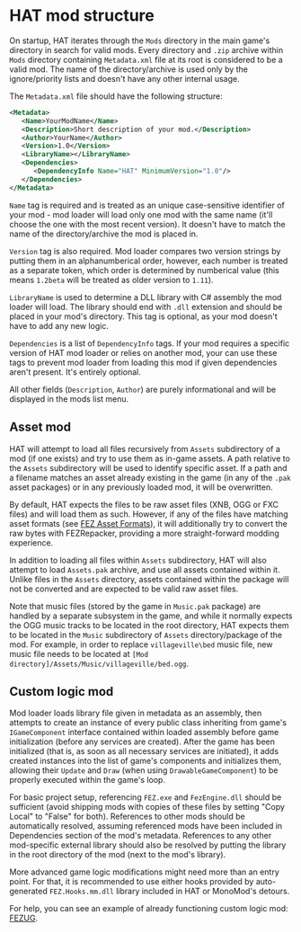 # HAT mod structure

On startup, HAT iterates through the `Mods` directory in the main game's directory in search for valid mods. Every directory and `.zip` archive within `Mods` directory containing `Metadata.xml` file at its root is considered to be a valid mod. The name of the directory/archive is used only by the ignore/priority lists and doesn't have any other internal usage.

The `Metadata.xml` file should have the following structure:

```xml
<Metadata>
   <Name>YourModName</Name>
   <Description>Short description of your mod.</Description>
   <Author>YourName</Author>
   <Version>1.0</Version>
   <LibraryName></LibraryName>
   <Dependencies>
      <DependencyInfo Name="HAT" MinimumVersion="1.0"/>
   </Dependencies>
</Metadata>
```

`Name` tag is required and is treated as an unique case-sensitive identifier of your mod - mod loader will load only one mod with the same name (it'll choose the one with the most recent version). It doesn't have to match the name of the directory/archive the mod is placed in.

`Version` tag is also required. Mod loader compares two version strings by putting them in an alphanumberical order, however, each number is treated as a separate token, which order is determined by numberical value (this means `1.2beta` will be treated as older version to `1.11`).

`LibraryName` is used to determine a DLL library with C# assembly the mod loader will load. The library should end with `.dll` extension and should be placed in your mod's directory. This tag is optional, as your mod doesn't have to add any new logic.

`Dependencies` is a list of `DependencyInfo` tags. If your mod requires a specific version of HAT mod loader or relies on another mod, your can use these tags to prevent mod loader from loading this mod if given dependencies aren't present. It's entirely optional.

All other fields (`Description`, `Author`) are purely informational and will be displayed in the mods list menu.

## Asset mod

HAT will attempt to load all files recursively from `Assets` subdirectory of a mod (if one exists) and try to use them as in-game assets. A path relative to the `Assets` subdirectory will be used to identify specific asset. If a path and a filename matches an asset already existing in the game (in any of the `.pak` asset packages) or in any previously loaded mod, it will be overwritten.

By default, HAT expects the files to be raw asset files (XNB, OGG or FXC files) and will load them as such. However, if any of the files have matching asset formats (see 
[FEZ Asset Formats](/wiki/content/content_conversion#asset-formats)), it will additionally try to convert the raw bytes with FEZRepacker, providing a more straight-forward modding experience.

In addition to loading all files within `Assets` subdirectory, HAT will also attempt to load `Assets.pak` archive, and use all assets contained within it. Unlike files in the `Assets` directory, assets contained within the package will not be converted and are expected to be valid raw asset files.

Note that music files (stored by the game in `Music.pak` package) are handled by a separate subsystem in the game, and while it normally expects the OGG music tracks to be located in the root directory, HAT expects them to be located in the `Music` subdirectory of `Assets` directory/package of the mod. For example, in order to replace `villageville\bed` music file, new music file needs to be located at `[Mod directory]/Assets/Music/villageville/bed.ogg`.

## Custom logic mod

Mod loader loads library file given in metadata as an assembly, then attempts to create an instance of every public class inheriting from game's `IGameComponent` interface contained within loaded assembly before game initialization (before any services are created). After the game has been initialized (that is, as soon as all necessary services are initiated), it adds created instances into the list of game's components and initializes them, allowing their `Update` and `Draw` (when using `DrawableGameComponent`) to be properly executed within the game's loop.

For basic project setup, referencing `FEZ.exe` and `FezEngine.dll` should be sufficient (avoid shipping mods with copies of these files by setting "Copy Local" to "False" for both). References to other mods should be automatically resolved, assuming referenced mods have been included in Dependencies section of the mod's metadata. References to any other mod-specific external library should also be resolved by putting the library in the root directory of the mod (next to the mod's library).

More advanced game logic modifications might need more than an entry point. For that, it is recommended to use either hooks provided by auto-generated `FEZ.Hooks.mm.dll` library included in HAT or MonoMod's detours.

For help, you can see an example of already functioning custom logic mod: [FEZUG](https://github.com/Krzyhau/FEZUG).

